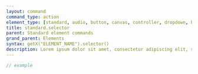 ```yaml
---
layout: command
command_type: action
element_type: [standard, audio, button, canvas, controller, dropdown, html, image, mediarecorder, scale, selector, text, textinput, tooltip, video, voicerecorder, youtube]
title: standard.selector
parent: Standard element commands
grand_parent: Elements
syntax: getX("ELEMENT_NAME").selector()
description: Lorem ipsum dolor sit amet, consectetur adipiscing elit, sed do eiusmod tempor incididunt ut labore et dolore magna aliqua. Ut enim ad minim veniam, quis nostrud exercitation ullamco laboris nisi ut aliquip ex ea commodo consequat.
---
```


```javascript
// example
```